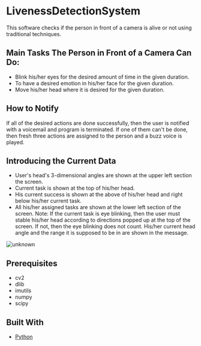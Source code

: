# LivenessDetectionSystem

This software checks if the person in front of a camera is alive or not using traditional techniques. 

## Main Tasks The Person in Front of a Camera Can Do:
  * Blink his/her eyes for the desired amount of time in the given duration.
  * To have a desired emotion in his/her face for the given duration.
  * Move his/her head where it is desired for the given duration.

## How to Notify
If all of the desired actions are done successfully, then the user is notified with a voicemail and program is terminated.
If one of them can't be done, then fresh three actions are assigned to the person and a buzz voice is played.
  
## Introducing the Current Data  
* User's head's 3-dimensional angles are shown at the upper left section the screen.
* Current task is shown at the top of his/her head.
* His current success is shown at the above of his/her head and right below his/her current task.
* All his/her assigned tasks are shown at the lower left section of the screen.
Note: If the current task is eye blinking, then the user must stable his/her head according to directions popped up at the top of the screen. If not, then the eye blinking does not count. His/her current head angle and the range it is supposed to be in are shown in the message.

![unknown](https://user-images.githubusercontent.com/23126077/80846774-16541600-8c16-11ea-8f39-e6ce596dfb98.png)

## Prerequisites
* cv2
* dlib
* imutils
* numpy
* scipy
 
## Built With
* [Python](https://www.python.org/)
